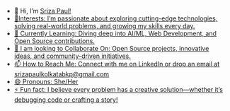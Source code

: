 - 🌟 Hi, I’m <U>Sriza Paul!<U>
- 👀Interests: I’m passionate about exploring cutting-edge technologies, solving real-world problems, and growing my skills every day.
- 🌱 Currently Learning: Diving deep into AI/ML, Web Development, and Open Source contributions.
- 💞️ I am looking to Collaborate On: Open Source projects, innovative ideas, and community-driven initiatives.
- 📫 How to Reach Me: Connect with me on [LinkedIn](https://www.linkedin.com/in/sriza-paul-68331230a/) or drop an email at srizapaulkolkatabkp@gmail.com
- 😄 Pronouns: She/Her
- ⚡ Fun fact: I believe every problem has a creative solution—whether it’s debugging code or crafting a story!
  
<!---
SrizaPaul/SrizaPaul is a ✨ special ✨ repository because its `README.md` (this file) appears on your GitHub profile.
You can click the Preview link to take a look at your changes.
--->
